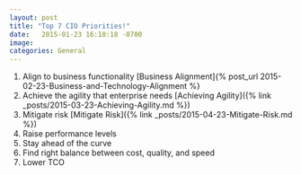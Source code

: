 ```yaml
---
layout: post
title: "Top 7 CIO Priorities!"
date:   2015-01-23 16:10:18 -0700
image:
categories: General
---
```


1.	Align to business functionality [Business Alignment]{% post_url 2015-02-23-Business-and-Technology-Alignment %}
2.	Achieve the agility that enterprise needs  [Achieving Agility]({% link _posts/2015-03-23-Achieving-Agility.md %})
3.	Mitigate risk [Mitigate Risk]({% link _posts/2015-04-23-Mitigate-Risk.md %})
4.	Raise performance levels
5.	Stay ahead of the curve
6.	Find right balance between cost, quality, and speed
7.	Lower TCO


